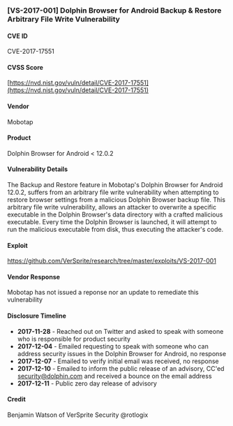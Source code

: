 ### [VS-2017-001] Dolphin Browser for Android Backup & Restore Arbitrary File Write Vulnerability
#### CVE ID
CVE-2017-17551

#### CVSS Score
[https://nvd.nist.gov/vuln/detail/CVE-2017-17551](https://nvd.nist.gov/vuln/detail/CVE-2017-17551)

#### Vendor
Mobotap

#### Product
Dolphin Browser for Android < 12.0.2

#### Vulnerability Details
The Backup and Restore feature in Mobotap's Dolphin Browser for Android 12.0.2, suffers from an arbitrary file write vulnerability when attempting to restore browser settings from a malicious Dolphin Browser backup file. This arbitrary file write vulnerability, allows an attacker to overwrite a specific executable in the Dolphin Browser's data directory with a crafted malicious executable. Every time the Dolphin Browser is launched, it will attempt to run the malicious executable from disk, thus executing the attacker's code.

#### Exploit
https://github.com/VerSprite/research/tree/master/exploits/VS-2017-001

#### Vendor Response
Mobotap has not issued a reponse nor an update to remediate this vulnerability 

#### Disclosure Timeline

* **2017-11-28** - Reached out on Twitter and asked to speak with someone who is responsible for product security
* **2017-12-04** - Emailed requesting to speak with someone who can address security issues in the Dolphin Browser for Android, no response
* **2017-12-07** - Emailed to verify initial email was received, no response
* **2017-12-10** - Emailed to inform the public release of an advisory, CC'ed security@dolphin.com and received a bounce on the email address
* **2017-12-11** - Public zero day release of advisory

#### Credit
Benjamin Watson of VerSprite Security
@rotlogix

